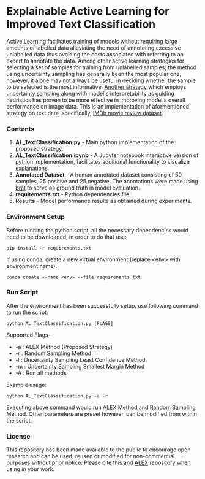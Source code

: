# Explainable Active Learning for Improved Text Classification
 
Active Learning facilitates training of models without requiring large amounts of labelled data alleviating the need of annotating excessive unlabelled data thus avoiding the costs associated with referring to an expert to annotate the data. Among other active learning strategies for selecting a set of samples for training from unlabelled samples, the method using uncertainty sampling has generally been the most popular one, however, it alone may not always be useful in deciding whether the sample to be selected is the most informative. [Another strategy](https://github.com/Ishani-Mondal/Explainable_Active_Learning) which employs uncertainty sampling along with model's interpretability as guiding heuristics has proven to be more effective in improving model's overall performance on image data. This is an implementation of aformentioned strategy on text data, specifically, [IMDb movie review dataset](https://ai.stanford.edu/~amaas/data/sentiment/).


### Contents
1. **AL_TextClassification.py** - Main python implementation of the proposed strategy.
2. **AL_TextClassification.ipynb** - A Jupyter notebook interactive version of python implementation, facilitates additional functionality to visualize explanations.
3. **Annotated Dataset** - A human annotated dataset consisting of 50 samples, 25 positive and 25 negative. The annotations were made using [brat](https://brat.nlplab.org/) to serve as ground truth in model evaluation.
4. **requirements.txt** - Python dependencies file.
5. **Results** - Model performance results as obtained during experiments.

### Environment Setup
Before running the python script, all the necessary dependencies would need to be downloaded, in order to do that use:

`pip install -r requirements.txt`

If using conda, create a new virtual environment (replace \<env\> with environment name):
 
`conda create --name <env> --file requirements.txt`
 
 ### Run Script
 After the environment has been successfully setup, use following command to run the script:
 
 `python AL_TextClassification.py [FLAGS]`
 
 Supported Flags-
 - -a : ALEX Method (Proposed Strategy)
 - -r : Random Sampling Method
 - -l : Uncertainty Sampling Least Confidence Method
 - -m : Uncertainty Sampling Smallest Margin Method
 - -A : Run all methods
 
 Example usage:
 
 `python AL_TextClassification.py -a -r`
 
 Executing above command would run ALEX Method and Random Sampling Method. Other parameters are preset however, can be modified from within the script.
 
 ### License
 
 This repository has been made available to the public to encourage open research and can be used, reused or modified for non-commercial purposes without prior notice. Please cite this and [ALEX](https://github.com/Ishani-Mondal/Explainable_Active_Learning) repository when using in your work.

